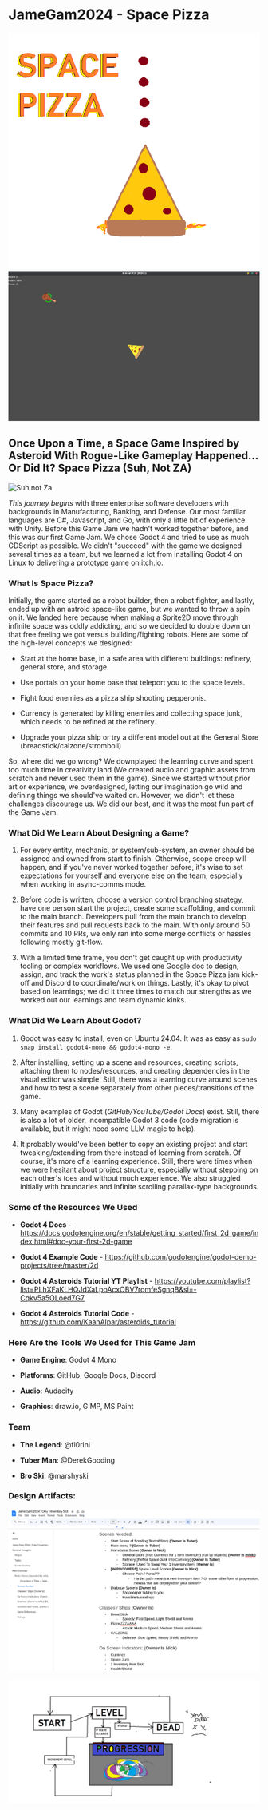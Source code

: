 # JameGam2024 - Space Pizza

![Space Pizza Logo](blog/space_pizza.png)
![Space Pizza Gameplay](blog/gameplay.png)


## Once Upon a Time, a Space Game Inspired by Asteroid With Rogue-Like Gameplay Happened... Or Did It? Space Pizza (Suh, Not ZA)

![Suh not Za](https://i.giphy.com/media/v1.Y2lkPTc5MGI3NjExZGpweGFoNDJmZjlmYTBvcWo3a2xlb2xvaDVhbmtqbTAxcmhiaWxtaCZlcD12MV9pbnRlcm5hbF9naWZfYnlfaWQmY3Q9Zw/3ohs7NywCozyrh3DAk/giphy.gif)

*This journey begins* with three enterprise software developers with backgrounds in Manufacturing, Banking, and Defense. Our most familiar languages are C#, Javascript, and Go, with only a little bit of experience with Unity. Before this Game Jam we hadn't worked together before, and this was our first Game Jam. We chose Godot 4 and tried to use as much GDScript as possible. We didn't "succeed" with the game we designed several times as a team, but we learned a lot from installing Godot 4 on Linux to delivering a prototype game on itch.io.

### What Is Space Pizza?

Initially, the game started as a robot builder, then a robot fighter, and lastly, ended up with an astroid space-like game, but we wanted to throw a spin on it. We landed here because when making a Sprite2D move through infinite space was oddly addicting, and so we decided to double down on that free feeling we got versus building/fighting robots. Here are some of the high-level concepts we designed:

- Start at the home base, in a safe area with different buildings: refinery, general store, and storage.

- Use portals on your home base that teleport you to the space levels.
	
- Fight food enemies as a pizza ship shooting pepperonis.
	
- Currency is generated by killing enemies and collecting space junk, which needs to be refined at the refinery.
    
- Upgrade your pizza ship or try a different model out at the General Store (breadstick/calzone/stromboli)

So, where did we go wrong? We downplayed the learning curve and spent too much time in creativity land (We created audio and graphic assets from scratch and never used them in the game). Since we started without prior art or experience, we overdesigned, letting our imagination go wild and defining things we should've waited on. However, we didn't let these challenges discourage us. We did our best, and it was the most fun part of the Game Jam.

### What Did We Learn About Designing a Game?

1. For every entity, mechanic, or system/sub-system, an owner should be assigned and owned from start to finish. Otherwise, scope creep will happen, and if you've never worked together before, it's wise to set expectations for yourself and everyone else on the team, especially when working in async-comms mode.

2. Before code is written, choose a version control branching strategy, have one person start the project, create some scaffolding, and commit to the main branch. Developers pull from the main branch to develop their features and pull requests back to the main. With only around 50 commits and 10 PRs, we only ran into some merge conflicts or hassles following mostly git-flow.

3. With a limited time frame, you don't get caught up with productivity tooling or complex workflows. We used one Google doc to design, assign, and track the work's status planned in the Space Pizza jam kick-off and Discord to coordinate/work on things. Lastly, it's okay to pivot based on learnings; we did it three times to match our strengths as we worked out our learnings and team dynamic kinks.


### What Did We Learn About Godot?

1. Godot was easy to install, even on Ubuntu 24.04. It was as easy as `sudo snap install godot4-mono && godot4-mono -e`. 

2. After installing, setting up a scene and resources, creating scripts, attaching them to nodes/resources, and creating dependencies in the visual editor was simple. Still, there was a learning curve around scenes and how to test a scene separately from other pieces/transitions of the game.

3. Many examples of Godot (*GitHub/YouTube/Godot Docs*) exist. Still, there is also a lot of older, incompatible Godot 3 code (code migration is available, but it might need some LLM magic to help).

4. It probably would've been better to copy an existing project and start tweaking/extending from there instead of learning from scratch. Of course, it's more of a learning experience. Still, there were times when we were hesitant about project structure, especially without stepping on each other's toes and without much experience. We also struggled initially with boundaries and infinite scrolling parallax-type backgrounds.


### Some of the Resources We Used

- **Godot 4 Docs** - https://docs.godotengine.org/en/stable/getting_started/first_2d_game/index.html#doc-your-first-2d-game

- **Godot 4 Example Code** - https://github.com/godotengine/godot-demo-projects/tree/master/2d 

- **Godot 4 Asteroids Tutorial YT Playlist** - https://youtube.com/playlist?list=PLhXFaKLHQJdXaLpoAcxOBV7romfeSgnqB&si=-Cqkv5a5OLoed7G7

- **Godot 4 Asteroids Tutorial Code** - https://github.com/KaanAlpar/asteroids_tutorial


### Here Are the Tools We Used for This Game Jam

- **Game Engine**: Godot 4 Mono

- **Platforms**: GitHub, Google Docs, Discord

- **Audio**: Audacity

- **Graphics**: draw.io, GIMP, MS Paint


### Team

- **The Legend**: @fi0rini

- **Tuber Man**: @DerekGooding

- **Bro Ski**: @marshyski


### Design Artifacts:

![Design Google Doc](blog/doc.png)

![Level Loop](blog/loop.png)

